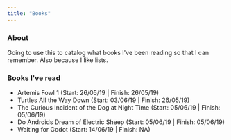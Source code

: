 ```yaml
---
title: "Books"
---
```


### About

Going to use this to catalog what books I've been reading so that I can remember. Also because I like lists.

### Books I've read

- Artemis Fowl 1 (Start: 26/05/19 | Finish: 26/05/19)
- Turtles All the Way Down (Start: 03/06/19 | Finish: 26/05/19)
- The Curious Incident of the Dog at Night Time (Start: 05/06/19 | Finish: 05/06/19)
- Do Androids Dream of Electric Sheep (Start: 05/06/19 | Finish: 05/06/19)
- Waiting for Godot (Start: 14/06/19 | Finish: NA)


